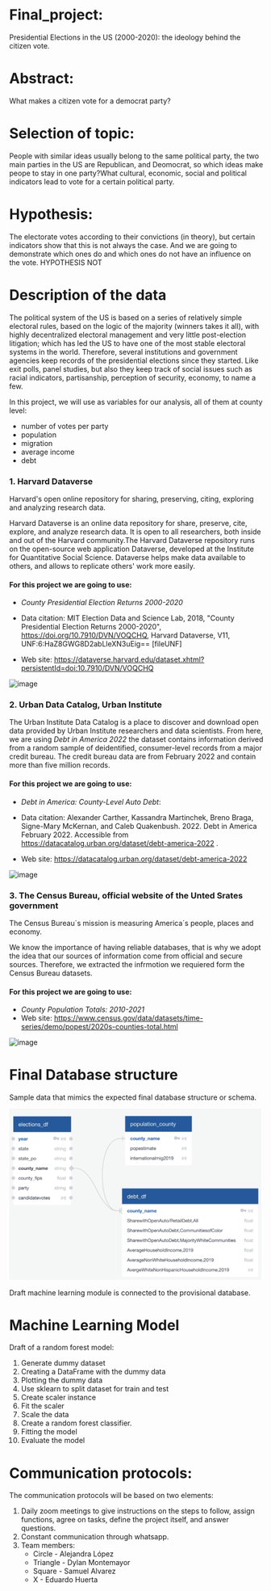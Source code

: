 
# Final_project: 
Presidential Elections in the US (2000-2020): the ideology behind the citizen vote.

# Abstract: 
What makes a citizen vote for a democrat party?


# Selection of topic: 
People with similar ideas usually belong to the same political party, the two main parties in the US are Republican, and Deomocrat, so which ideas make peope to stay in one party?What cultural, economic, social and political indicators lead to vote for a certain political party.

# Hypothesis: 
The electorate votes according to their convictions (in theory), but certain indicators show that this is not always the case. And we are going to demonstrate which ones do and which ones do not have an influence on the vote. HYPOTHESIS NOT 

# Description of the  data
The political system of the US is based on a series of relatively simple electoral rules, based on the logic of the majority (winners takes it all), with highly decentralized electoral management and very little post-election litigation; which has led the US to have one of the most stable electoral systems in the world. Therefore, several institutions and government agencies keep records of the presidential elections since they started. Like exit polls, panel studies, but also they keep track of social issues such as racial indicators, partisanship, perception of security, economy, to name a few.

In this project, we will use as variables for our analysis, all of them at county level: 
- number of votes per party
- population
- migration
- average income
- debt

 
 ### 1. Harvard Dataverse
 Harvard's open online repository for sharing, preserving, citing, exploring and analyzing research data.
 
Harvard Dataverse is an online data repository for share, preserve, cite, explore, and analyze research data. It is open to all researchers, both inside and out of the Harvard community.The Harvard Dataverse repository runs on the open-source web application Dataverse, developed at the Institute for Quantitative Social Science. Dataverse helps make data available to others, and allows to replicate others' work more easily.
 
#### For this project we are going to use:
- *County Presidential Election Returns 2000-2020*
- Data citation:
MIT Election Data and Science Lab, 2018, "County Presidential Election Returns 2000-2020", https://doi.org/10.7910/DVN/VOQCHQ, Harvard Dataverse, V11, UNF:6:HaZ8GWG8D2abLleXN3uEig== [fileUNF]

- Web site: https://dataverse.harvard.edu/dataset.xhtml?persistentId=doi:10.7910/DVN/VOQCHQ

![image](https://user-images.githubusercontent.com/43974872/201570335-137d6081-f642-47cb-baeb-f71d5f9e6816.png)

### 2. Urban Data Catalog, Urban Institute

The Urban Institute Data Catalog is a place to discover and download open data provided by Urban Institute researchers and data scientists. From here, we are using *Debt in America 2022*  the dataset contains information derived from a random sample of deidentified, consumer-level records from a major credit bureau. The credit bureau data are from February 2022 and contain more than five million records.

#### For this project we are going to use:
- *Debt in America: County-Level Auto Debt*: 
- Data citation: 
Alexander Carther, Kassandra Martinchek, Breno Braga, Signe-Mary McKernan, and Caleb
Quakenbush. 2022. Debt in America February 2022. Accessible
from https://datacatalog.urban.org/dataset/debt-america-2022 .

- Web site: https://datacatalog.urban.org/dataset/debt-america-2022

![image](https://user-images.githubusercontent.com/43974872/201573665-8612674b-3873-46ca-b8dc-98282cc2ef50.png)


### 3. The Census Bureau, official website of the Unted Srates government

The Census Bureau´s mission is measuring America´s people, places and economy. 

We know the importance of having reliable databases, that is why we adopt the idea that our sources of information come from official and secure sources. Therefore, we extracted the infrmotion we requiered form the Census Bureau datasets.

#### For this project we are going to use:
- *County Population Totals: 2010-2021*
- Web site: https://www.census.gov/data/datasets/time-series/demo/popest/2020s-counties-total.html

![image](https://user-images.githubusercontent.com/43974872/201572032-82c557cd-134c-4eea-b0ba-f9fb22c75c67.png)

# Final Database structure
Sample data that mimics the expected final database structure or schema.


<img src="Resources/Data_base_diagram.png" width="500">

Draft machine learning module is connected to the provisional database.

# Machine Learning Model
Draft of a random forest model:
1. Generate dummy dataset
2. Creating a DataFrame with the dummy data
3. Plotting the dummy data
4. Use sklearn to split dataset for train and test
5. Create scaler instance
6. Fit the scaler
7. Scale the data
8. Create a random forest classifier.
9. Fitting the model
10. Evaluate the model

# Communication protocols:
The communication protocols will be based on two elements: 
1. Daily zoom meetings to give instructions on the steps to follow, assign functions, agree on tasks, define the project itself, and answer questions. 
2. Constant communication through whatsapp.
3. Team members: 
    * Circle - Alejandra López 
    * Triangle - Dylan Montemayor 
    * Square - Samuel Alvarez 
    * X - Eduardo Huerta  

